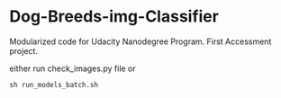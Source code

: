 # Dog-Breeds-img-Classifier

Modularized code for Udacity Nanodegree Program. First Accessment project.


either run check_images.py file or

```
sh run_models_batch.sh
```
